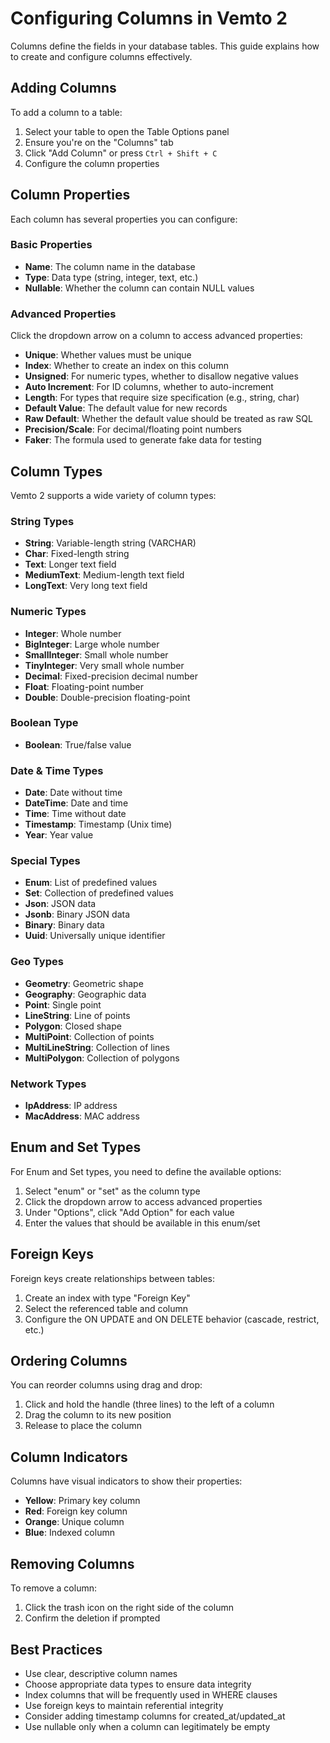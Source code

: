 # Configuring Columns in Vemto 2

Columns define the fields in your database tables. This guide explains how to create and configure columns effectively.

## Adding Columns

To add a column to a table:

1. Select your table to open the Table Options panel
2. Ensure you're on the "Columns" tab
3. Click "Add Column" or press `Ctrl + Shift + C`
4. Configure the column properties

## Column Properties

Each column has several properties you can configure:

### Basic Properties

- **Name**: The column name in the database
- **Type**: Data type (string, integer, text, etc.)
- **Nullable**: Whether the column can contain NULL values

### Advanced Properties

Click the dropdown arrow on a column to access advanced properties:

- **Unique**: Whether values must be unique
- **Index**: Whether to create an index on this column
- **Unsigned**: For numeric types, whether to disallow negative values
- **Auto Increment**: For ID columns, whether to auto-increment
- **Length**: For types that require size specification (e.g., string, char)
- **Default Value**: The default value for new records
- **Raw Default**: Whether the default value should be treated as raw SQL
- **Precision/Scale**: For decimal/floating point numbers
- **Faker**: The formula used to generate fake data for testing

## Column Types

Vemto 2 supports a wide variety of column types:

### String Types
- **String**: Variable-length string (VARCHAR)
- **Char**: Fixed-length string
- **Text**: Longer text field
- **MediumText**: Medium-length text field
- **LongText**: Very long text field

### Numeric Types
- **Integer**: Whole number
- **BigInteger**: Large whole number
- **SmallInteger**: Small whole number
- **TinyInteger**: Very small whole number
- **Decimal**: Fixed-precision decimal number
- **Float**: Floating-point number
- **Double**: Double-precision floating-point

### Boolean Type
- **Boolean**: True/false value

### Date & Time Types
- **Date**: Date without time
- **DateTime**: Date and time
- **Time**: Time without date
- **Timestamp**: Timestamp (Unix time)
- **Year**: Year value

### Special Types
- **Enum**: List of predefined values
- **Set**: Collection of predefined values
- **Json**: JSON data
- **Jsonb**: Binary JSON data
- **Binary**: Binary data
- **Uuid**: Universally unique identifier

### Geo Types
- **Geometry**: Geometric shape
- **Geography**: Geographic data
- **Point**: Single point
- **LineString**: Line of points
- **Polygon**: Closed shape
- **MultiPoint**: Collection of points
- **MultiLineString**: Collection of lines
- **MultiPolygon**: Collection of polygons

### Network Types
- **IpAddress**: IP address
- **MacAddress**: MAC address

## Enum and Set Types

For Enum and Set types, you need to define the available options:

1. Select "enum" or "set" as the column type
2. Click the dropdown arrow to access advanced properties
3. Under "Options", click "Add Option" for each value
4. Enter the values that should be available in this enum/set

## Foreign Keys

Foreign keys create relationships between tables:

1. Create an index with type "Foreign Key"
2. Select the referenced table and column
3. Configure the ON UPDATE and ON DELETE behavior (cascade, restrict, etc.)

## Ordering Columns

You can reorder columns using drag and drop:

1. Click and hold the handle (three lines) to the left of a column
2. Drag the column to its new position
3. Release to place the column

## Column Indicators

Columns have visual indicators to show their properties:

- **Yellow**: Primary key column
- **Red**: Foreign key column
- **Orange**: Unique column
- **Blue**: Indexed column

## Removing Columns

To remove a column:

1. Click the trash icon on the right side of the column
2. Confirm the deletion if prompted

## Best Practices

- Use clear, descriptive column names
- Choose appropriate data types to ensure data integrity
- Index columns that will be frequently used in WHERE clauses
- Use foreign keys to maintain referential integrity
- Consider adding timestamp columns for created_at/updated_at
- Use nullable only when a column can legitimately be empty
